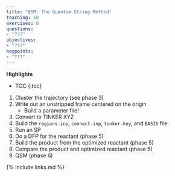```yaml
---
title: "QSM: The Quantum String Method"
teaching: 60
exercises: 0
questions:
- "???"
objectives:
- "???"
keypoints:
- "???"
---
```


**Highlights**
* TOC
{:toc}

1. Cluster the trajectory (see phase 3)
2. Write out an unstripped frame centered on the origin
    - Build a parameter file!
3. Convert to TINKER XYZ
4. Build the `regions.inp`, `connect.inp`, `tinker.key`, and `BASIS` file.
5. Run an SP
6. Do a DFP for the reactant (phase 5)
7. Build the product from the optimized reactant (phase 5)
8. Compare the product and optimized reactant (phase 5)
9. QSM (phase 6)

{% include links.md %}
